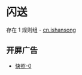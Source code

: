 # 闪送

存在 1 规则组 - [cn.ishansong](/src/apps/cn.ishansong.ts)

## 开屏广告

- [快照-0](https://gkd-kit.gitee.io/import/13205475)

